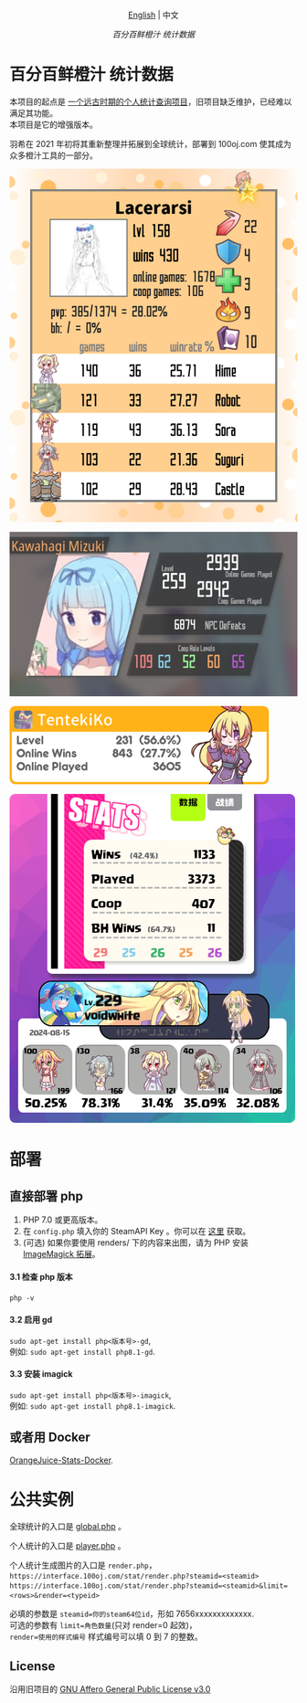 <p align="center">
    <br> <a href="README.md">English</a> | 中文
</p>
<p align="center">
    <em>百分百鲜橙汁 统计数据</em>
</p>

# 百分百鲜橙汁 统计数据
本项目的起点是 [一个远古时期的个人统计查询项目](https://gitlab.com/gabuch2/orange-juice-stats)，旧项目缺乏维护，已经难以满足其功能。   
本项目是它的增强版本。   

羽希在 2021 年初将其重新整理并拓展到全球统计，部署到 100oj.com 使其成为众多橙汁工具的一部分。

![render0](doc/render0.png)   

![render1](doc/render1.png)   

![render5](doc/render5.png)   

![render7](doc/render7.png)   

# 部署
## 直接部署 php

1. PHP 7.0 或更高版本。   
2. 在 ``config.php`` 填入你的 SteamAPI Key 。你可以在 [这里](https://steamcommunity.com/dev) 获取。   
3. (可选) 如果你要使用 renders/ 下的内容来出图，请为 PHP 安装 [ImageMagick 拓展](https://www.php.net/manual/en/imagick.setup.php)。

#### 3.1 检查 php 版本
``php -v``

#### 3.2 启用 gd
``sudo apt-get install php<版本号>-gd``,   
例如: ``sudo apt-get install php8.1-gd``.

#### 3.3 安装 imagick
``sudo apt-get install php<版本号>-imagick``,   
例如: ``sudo apt-get install php8.1-imagick``.

## 或者用 Docker
[OrangeJuice-Stats-Docker](https://github.com/Hanekihyouka/OrangeJuice-Stats-Docker).   

# 公共实例

全球统计的入口是 [global.php](https://interface.100oj.com/stat/global.php) 。

个人统计的入口是 [player.php](https://interface.100oj.com/stat/player.php) 。

个人统计生成图片的入口是 ``render.php``，   
``https://interface.100oj.com/stat/render.php?steamid=<steamid>``   
``https://interface.100oj.com/stat/render.php?steamid=<steamid>&limit=<rows>&render=<typeid>``   

必填的参数是 ``steamid=你的steam64位id``，形如 7656xxxxxxxxxxxxx.   
可选的参数有 ``limit=角色数量``(只对 render=0 起效)，   
``render=使用的样式编号`` 样式编号可以填 0 到 7 的整数。   


## License
沿用旧项目的 [GNU Affero General Public License v3.0](https://www.gnu.org/licenses/agpl-3.0.en.html)
